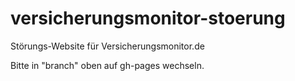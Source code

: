 # versicherungsmonitor-stoerung

Störungs-Website für Versicherungsmonitor.de

Bitte in "branch" oben auf gh-pages wechseln.
